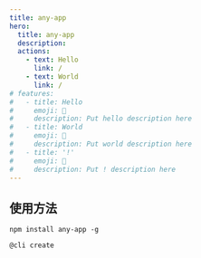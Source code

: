 ```yaml
---
title: any-app
hero:
  title: any-app
  description:
  actions:
    - text: Hello
      link: /
    - text: World
      link: /
# features:
#   - title: Hello
#     emoji: 💎
#     description: Put hello description here
#   - title: World
#     emoji: 🌈
#     description: Put world description here
#   - title: '!'
#     emoji: 🚀
#     description: Put ! description here
---
```


## 使用方法

```shell
npm install any-app -g

@cli create
```
